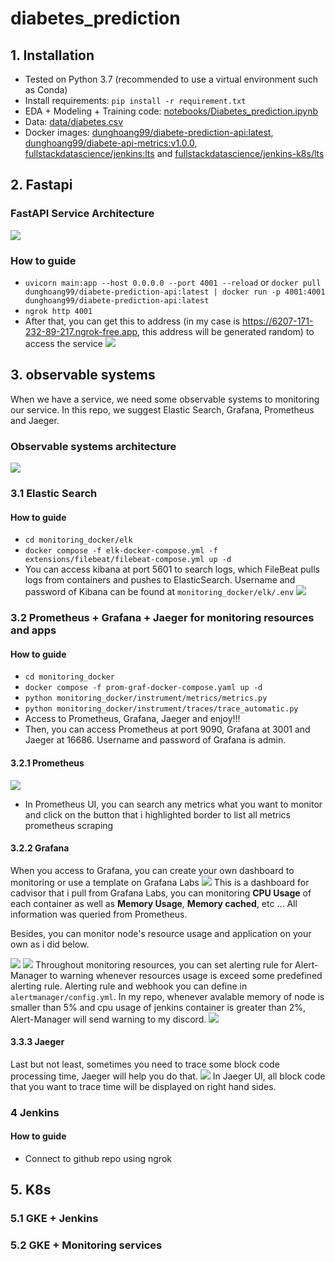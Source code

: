 # diabetes_prediction
## 1. Installation
+ Tested on Python 3.7 (recommended to use a virtual environment such as Conda)
+ Install requirements: ```pip install -r requirement.txt```
+ EDA + Modeling + Training code: [notebooks/Diabetes_prediction.ipynb](notebooks/Diabetes_prediction.ipynb)
+ Data: [data/diabetes.csv](data/diabetes.csv)
+ Docker images: [dunghoang99/diabete-prediction-api:latest](https://hub.docker.com/repository/docker/dunghoang99/diabete-prediction-api/general), [dunghoang99/diabete-api-metrics:v1.0.0](https://hub.docker.com/repository/docker/dunghoang99/diabetes-api-metrics/general), [fullstackdatascience/jenkins:lts](https://hub.docker.com/r/fullstackdatascience/jenkins/tags) and [fullstackdatascience/jenkins-k8s/lts](https://hub.docker.com/r/fullstackdatascience/jenkins-k8s)
## 2. Fastapi
### FastAPI Service Architecture
![](images/Fastapi_architecture.png)
### How to guide
+ ```uvicorn main:app --host 0.0.0.0 --port 4001 --reload``` or ```docker pull dunghoang99/diabete-prediction-api:latest | docker run -p 4001:4001 dunghoang99/diabete-prediction-api:latest```
+ ```ngrok http 4001```
+ After that, you can get this to address (in my case is https://6207-171-232-89-217.ngrok-free.app, this address will be generated random) to access the service
![](images/ngrok.png)
## 3. observable systems
When we have a service, we need some observable systems to monitoring our service. In this repo, we suggest Elastic Search, Grafana, Prometheus and Jaeger.
### Observable systems architecture
![](images/monitoring_architecture.png)
### 3.1 Elastic Search
#### How to guide
+ ```cd monitoring_docker/elk```
+ ```docker compose -f elk-docker-compose.yml -f extensions/filebeat/filebeat-compose.yml up -d```
+ You can access kibana at port 5601 to search logs, which FileBeat pulls logs from containers and pushes to ElasticSearch. Username and password of Kibana can be found at ```monitoring_docker/elk/.env```
![](images/elastic_search.png)
### 3.2 Prometheus + Grafana + Jaeger for monitoring resources and apps
#### How to guide
+ ```cd monitoring_docker```
+ ```docker compose -f prom-graf-docker-compose.yaml up -d```
+ ```python monitoring_docker/instrument/metrics/metrics.py```
+ ```python monitoring_docker/instrument/traces/trace_automatic.py```
+ Access to Prometheus, Grafana, Jaeger and enjoy!!!
+ Then, you can access Prometheus at port 9090, Grafana at 3001 and Jaeger at 16686. Username and password of Grafana is admin.
#### 3.2.1 Prometheus
![](images/prometheus.png)
+ In Prometheus UI, you can search any metrics what you want to monitor and click on the button that i highlighted border to list all metrics prometheus scraping
#### 3.2.2 Grafana
When you access to Grafana, you can create your own dashboard to monitoring or use a template on Grafana Labs
![](images/cadvisor.png)
This is a dashboard for cadvisor that i pull from Grafana Labs, you can monitoring **CPU Usage** of each container as well as **Memory Usage**, **Memory cached**, etc ... All information was queried from Prometheus.

Besides, you can monitor node's resource usage and application on your own as i did below.

![](images/node_exporter.png)
![](images/app_monitoring.png)
Throughout monitoring resources, you can set alerting rule for Alert-Manager to warning whenever resources usage is exceed some predefined alerting rule.
Alerting rule and webhook you can define in ```alertmanager/config.yml```. In my repo, whenever avalable memory of node is smaller than 5% and cpu usage of jenkins container is greater than 2%, Alert-Manager will send warning to my discord.
![](images/alermanager.png)
#### 3.3.3 Jaeger
Last but not least, sometimes you need to trace some block code processing time, Jaeger will help you do that.
![](images/jaeger.png)
In Jaeger UI, all block code that you want to trace time will be displayed on right hand sides.
### 4 Jenkins
#### How to guide
+ Connect to github repo using ngrok

## 5. K8s
### 5.1 GKE + Jenkins
### 5.2 GKE + Monitoring services
